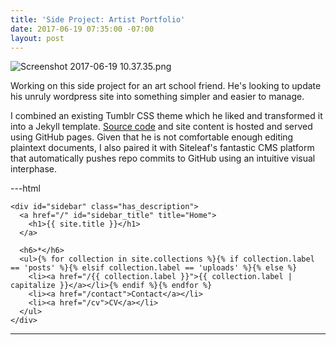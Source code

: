 ```yaml
---
title: 'Side Project: Artist Portfolio'
date: 2017-06-19 07:35:00 -07:00
layout: post
---
```


![Screenshot 2017-06-19 10.37.35.png](/uploads/Screenshot%202017-06-19%2010.37.35.png)

Working on this side project for an art school friend. He's looking to update his unruly wordpress site into something simpler and easier to manage. 

I combined an existing Tumblr CSS theme which he liked and transformed it into a Jekyll template. [Source code](https://github.com/adriandgr/ce-portfolio) and site content is hosted and served using GitHub pages. Given that he is not comfortable enough editing plaintext documents, I also paired it with Siteleaf's fantastic CMS platform that automatically pushes repo commits to GitHub using an intuitive visual interphase.

---html
<!-- _includes/sidebar -->
    <div id="sidebar" class="has_description">
      <a href="/" id="sidebar_title" title="Home">
        <h1>{{ site.title }}</h1>
      </a>

      <h6>*</h6>
      <ul>{% for collection in site.collections %}{% if collection.label == 'posts' %}{% elsif collection.label == 'uploads' %}{% else %}
        <li><a href="/{{ collection.label }}">{{ collection.label | capitalize }}</a></li>{% endif %}{% endfor %}
        <li><a href="/contact">Contact</a></li>
        <li><a href="/cv">CV</a></li>
      </ul>
    </div>
---